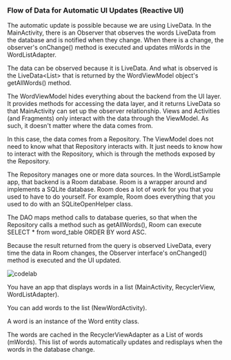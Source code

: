 ### Flow of Data for Automatic UI Updates (Reactive UI) 

The automatic update is possible because we are using LiveData. In the MainActivity, there is an Observer that observes the words LiveData from the database and is notified when they change. When there is a change, the observer's onChange() method is executed and updates mWords in the WordListAdapter.

The data can be observed because it is LiveData. And what is observed is the LiveData<List<Word>> that is returned by the WordViewModel object's getAllWords() method.

The WordViewModel hides everything about the backend from the UI layer. It provides methods for accessing the data layer, and it returns LiveData so that MainActivity can set up the observer relationship. Views and Activities (and Fragments) only interact with the data through the ViewModel. As such, it doesn't matter where the data comes from.

In this case, the data comes from a Repository. The ViewModel does not need to know what that Repository interacts with. It just needs to know how to interact with the Repository, which is through the methods exposed by the Repository.

The Repository manages one or more data sources. In the WordListSample app, that backend is a Room database. Room is a wrapper around and implements a SQLite database. Room does a lot of work for you that you used to have to do yourself. For example, Room does everything that you used to do with an SQLiteOpenHelper class.

The DAO maps method calls to database queries, so that when the Repository calls a method such as getAllWords(), Room can execute SELECT * from word_table ORDER BY word ASC.

Because the result returned from the query is observed LiveData, every time the data in Room changes, the Observer interface's onChanged() method is executed and the UI updated.

![codelab](https://user-images.githubusercontent.com/6963860/36395707-0b0e37f8-1580-11e8-9167-646d29d824e5.png)

You have an app that displays words in a list (MainActivity, RecyclerView, WordListAdapter).

You can add words to the list (NewWordActivity).

A word is an instance of the Word entity class.

The words are cached in the RecyclerViewAdapter as a List of words (mWords). This list of words automatically updates and redisplays when the words in the database change.